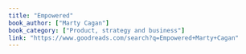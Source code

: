 ```yaml
---
title: "Empowered"
book_author: ["Marty Cagan"]
book_category: ["Product, strategy and business"]
link: "https://www.goodreads.com/search?q=Empowered+Marty+Cagan"
---
```

